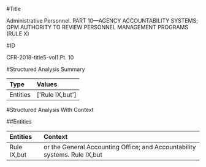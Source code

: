#Title

Administrative Personnel. PART 10—AGENCY ACCOUNTABILITY SYSTEMS; OPM AUTHORITY TO REVIEW PERSONNEL MANAGEMENT PROGRAMS (RULE X)


#ID

CFR-2018-title5-vol1.Pt. 10


#Structured Analysis Summary

| Type     | Values          |
|:---------|:----------------|
| Entities | ['Rule IX,but'] |


#Structured Analysis With Context

 


##Entities

| Entities    | Context                                                                   |
|:------------|:--------------------------------------------------------------------------|
| Rule IX,but | or the General Accounting Office; and Accountability systems. Rule IX,but |


